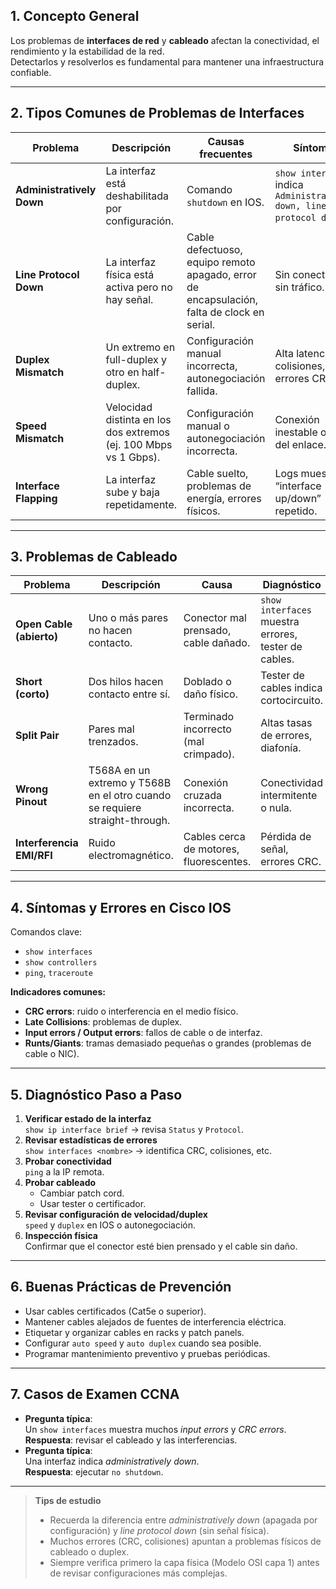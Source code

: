 

## 1. Concepto General
Los problemas de **interfaces de red** y **cableado** afectan la conectividad, el rendimiento y la estabilidad de la red.  
Detectarlos y resolverlos es fundamental para mantener una infraestructura confiable.

---

## 2. Tipos Comunes de Problemas de Interfaces

| Problema | Descripción | Causas frecuentes | Síntomas |
|----------|------------|-------------------|---------|
| **Administratively Down** | La interfaz está deshabilitada por configuración. | Comando `shutdown` en IOS. | `show interface` indica `Administratively down, line protocol down`. |
| **Line Protocol Down** | La interfaz física está activa pero no hay señal. | Cable defectuoso, equipo remoto apagado, error de encapsulación, falta de clock en serial. | Sin conectividad, sin tráfico. |
| **Duplex Mismatch** | Un extremo en full-duplex y otro en half-duplex. | Configuración manual incorrecta, autonegociación fallida. | Alta latencia, colisiones, errores CRC. |
| **Speed Mismatch** | Velocidad distinta en los dos extremos (ej. 100 Mbps vs 1 Gbps). | Configuración manual o autonegociación incorrecta. | Conexión inestable o caída del enlace. |
| **Interface Flapping** | La interfaz sube y baja repetidamente. | Cable suelto, problemas de energía, errores físicos. | Logs muestran “interface up/down” repetido. |

---

## 3. Problemas de Cableado

| Problema | Descripción | Causa | Diagnóstico |
|----------|------------|------|------------|
| **Open Cable (abierto)** | Uno o más pares no hacen contacto. | Conector mal prensado, cable dañado. | `show interfaces` muestra errores, tester de cables. |
| **Short (corto)** | Dos hilos hacen contacto entre sí. | Doblado o daño físico. | Tester de cables indica cortocircuito. |
| **Split Pair** | Pares mal trenzados. | Terminado incorrecto (mal crimpado). | Altas tasas de errores, diafonía. |
| **Wrong Pinout** | T568A en un extremo y T568B en el otro cuando se requiere straight-through. | Conexión cruzada incorrecta. | Conectividad intermitente o nula. |
| **Interferencia EMI/RFI** | Ruido electromagnético. | Cables cerca de motores, fluorescentes. | Pérdida de señal, errores CRC. |

---

## 4. Síntomas y Errores en Cisco IOS

Comandos clave:
- `show interfaces`
- `show controllers`
- `ping`, `traceroute`

**Indicadores comunes:**
- **CRC errors**: ruido o interferencia en el medio físico.
- **Late Collisions**: problemas de duplex.
- **Input errors / Output errors**: fallos de cable o de interfaz.
- **Runts/Giants**: tramas demasiado pequeñas o grandes (problemas de cable o NIC).

---

## 5. Diagnóstico Paso a Paso
1. **Verificar estado de la interfaz**  
   `show ip interface brief` → revisa `Status` y `Protocol`.
2. **Revisar estadísticas de errores**  
   `show interfaces <nombre>` → identifica CRC, colisiones, etc.
3. **Probar conectividad**  
   `ping` a la IP remota.
4. **Probar cableado**  
   - Cambiar patch cord.
   - Usar tester o certificador.
5. **Revisar configuración de velocidad/duplex**  
   `speed` y `duplex` en IOS o autonegociación.
6. **Inspección física**  
   Confirmar que el conector esté bien prensado y el cable sin daño.

---

## 6. Buenas Prácticas de Prevención
- Usar cables certificados (Cat5e o superior).
- Mantener cables alejados de fuentes de interferencia eléctrica.
- Etiquetar y organizar cables en racks y patch panels.
- Configurar `auto speed` y `auto duplex` cuando sea posible.
- Programar mantenimiento preventivo y pruebas periódicas.

---

## 7. Casos de Examen CCNA
- **Pregunta típica**:  
  Un `show interfaces` muestra muchos *input errors* y *CRC errors*.  
  **Respuesta**: revisar el cableado y las interferencias.
- **Pregunta típica**:  
  Una interfaz indica *administratively down*.  
  **Respuesta**: ejecutar `no shutdown`.

---

>  **Tips de estudio**  
> - Recuerda la diferencia entre *administratively down* (apagada por configuración) y *line protocol down* (sin señal física).  
> - Muchos errores (CRC, colisiones) apuntan a problemas físicos de cableado o duplex.  
> - Siempre verifica primero la capa física (Modelo OSI capa 1) antes de revisar configuraciones más complejas.
